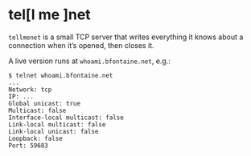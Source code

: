 # tel[l me ]net

`tellmenet` is a small TCP server that writes everything it knows about a
connection when it’s opened, then closes it.

A live version runs at `whoami.bfontaine.net`, e.g.:

    $ telnet whoami.bfontaine.net
    ...
    Network: tcp
    IP: ...
    Global unicast: true
    Multicast: false
    Interface-local multicast: false
    Link-local multicast: false
    Link-local unicast: false
    Loopback: false
    Port: 59683
